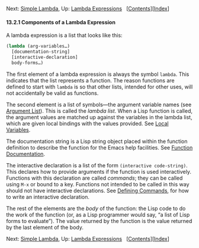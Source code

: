 

Next: [Simple Lambda](Simple-Lambda.html), Up: [Lambda Expressions](Lambda-Expressions.html)   \[[Contents](index.html#SEC_Contents "Table of contents")]\[[Index](Index.html "Index")]

#### 13.2.1 Components of a Lambda Expression

A lambda expression is a list that looks like this:

```lisp
(lambda (arg-variables…)
  [documentation-string]
  [interactive-declaration]
  body-forms…)
```

The first element of a lambda expression is always the symbol `lambda`. This indicates that the list represents a function. The reason functions are defined to start with `lambda` is so that other lists, intended for other uses, will not accidentally be valid as functions.

The second element is a list of symbols—the argument variable names (see [Argument List](Argument-List.html)). This is called the *lambda list*. When a Lisp function is called, the argument values are matched up against the variables in the lambda list, which are given local bindings with the values provided. See [Local Variables](Local-Variables.html).

The documentation string is a Lisp string object placed within the function definition to describe the function for the Emacs help facilities. See [Function Documentation](Function-Documentation.html).

The interactive declaration is a list of the form `(interactive code-string)`. This declares how to provide arguments if the function is used interactively. Functions with this declaration are called *commands*; they can be called using `M-x` or bound to a key. Functions not intended to be called in this way should not have interactive declarations. See [Defining Commands](Defining-Commands.html), for how to write an interactive declaration.

The rest of the elements are the *body* of the function: the Lisp code to do the work of the function (or, as a Lisp programmer would say, “a list of Lisp forms to evaluate”). The value returned by the function is the value returned by the last element of the body.

Next: [Simple Lambda](Simple-Lambda.html), Up: [Lambda Expressions](Lambda-Expressions.html)   \[[Contents](index.html#SEC_Contents "Table of contents")]\[[Index](Index.html "Index")]
